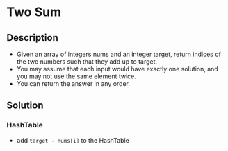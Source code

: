 # Two Sum

## Description

* Given an array of integers nums and an integer target, return indices of the two numbers such that they add up to target.
* You may assume that each input would have exactly one solution, and you may not use the same element twice.
* You can return the answer in any order.

## Solution

### HashTable

* add ```target - nums[i]``` to the HashTable
